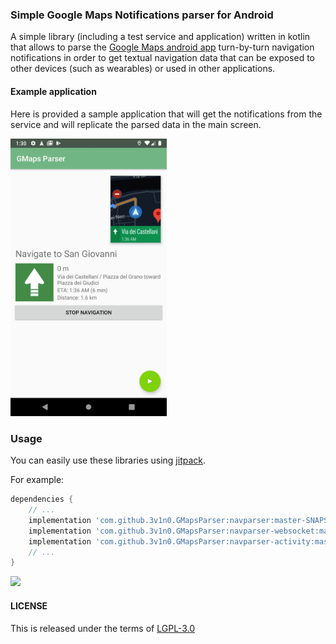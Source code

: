 ### Simple Google Maps Notifications parser for Android

A simple library (including a test service and application) written in kotlin
that allows to parse the [Google Maps android app](https://play.google.com/store/apps/details?id=com.google.android.apps.maps)
turn-by-turn navigation notifications in order to get textual navigation data
that can be exposed to other devices (such as wearables) or used in other
applications.

#### Example application

Here is provided a sample application that will get the notifications from the
service and will replicate the parsed data in the main screen.

<img src="screenshot/Screenshot_1601854256.png" alt="Screenshot" width="250">


### Usage

You can easily use these libraries using [jitpack](https://jitpack.io/#3v1n0/GMapsParser/).

For example:

```gradle
dependencies {
    // ...
    implementation 'com.github.3v1n0.GMapsParser:navparser:master-SNAPSHOT'
    implementation 'com.github.3v1n0.GMapsParser:navparser-websocket:master-SNAPSHOT'
    implementation 'com.github.3v1n0.GMapsParser:navparser-activity:master-SNAPSHOT'
    // ...
}
```

[![](https://jitpack.io/v/3v1n0/GMapsParser.svg)](https://jitpack.io/#3v1n0/GMapsParser)


#### LICENSE

This is released under the terms of [LGPL-3.0](LICENSE.md)
